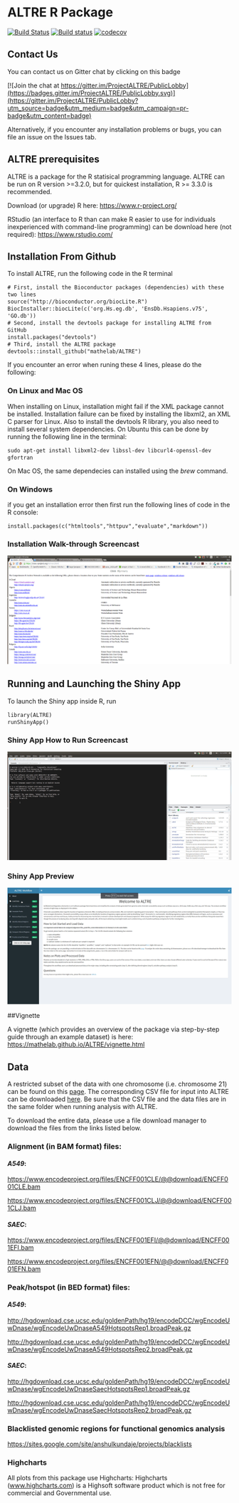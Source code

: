 # ALTRE R Package
[![Build Status](https://travis-ci.org/Mathelab/ALTRE.svg?branch=master)](https://travis-ci.org/Mathelab/ALTRE)
[![Build status](https://ci.appveyor.com/api/projects/status/i7lbh9tl449hvnmj/branch/master?svg=true)](https://ci.appveyor.com/project/Mathelab/altre/branch/master)
[![codecov](https://codecov.io/gh/Mathelab/ALTRE/branch/master/graph/badge.svg)](https://codecov.io/gh/Mathelab/ALTRE)

## Contact Us

You can contact us on Gitter chat by clicking on this badge

[![Join the chat at https://gitter.im/ProjectALTRE/PublicLobby](https://badges.gitter.im/ProjectALTRE/PublicLobby.svg)](https://gitter.im/ProjectALTRE/PublicLobby?utm_source=badge&utm_medium=badge&utm_campaign=pr-badge&utm_content=badge)

Alternatively, if you encounter any installation problems or bugs, you can file an issue on the Issues tab.

## ALTRE prerequisites 

ALTRE is a package for the R statisical programming language. ALTRE can be run on R version >=3.2.0, but for quickest installation, R >= 3.3.0 is recommended.

Download (or upgrade) R here: https://www.r-project.org/

RStudio (an interface to R than can make R easier to use for individuals inexperienced with command-line programming) can be download here (not required): https://www.rstudio.com/

## Installation From Github


To install ALTRE, run the following code in the R terminal

```{R}
# First, install the Bioconductor packages (dependencies) with these two lines           
source("http://bioconductor.org/biocLite.R")
BiocInstaller::biocLite(c('org.Hs.eg.db', 'EnsDb.Hsapiens.v75', 'GO.db'))
# Second, install the devtools package for installing ALTRE from GitHub
install.packages("devtools") 
# Third, install the ALTRE package 
devtools::install_github("mathelab/ALTRE")
```

If you encounter an error when runing these 4 lines, please do the following:

### On Linux and Mac OS


When installing on Linux, installation might fail if the XML package cannot be installed. Installation failure  can be fixed by installing the libxml2, an XML C parser for Linux. Also to install the devtools R library, you also need to install several system dependencies. On Ubuntu this can be done by running the following line in the terminal:

```{R}
sudo apt-get install libxml2-dev libssl-dev libcurl4-openssl-dev gfortran
```
On Mac OS, the same dependecies can installed using the *brew* command. 


### On Windows


if you get an installation error then first run the following lines of code in the R console:

```{R}
install.packages(c("htmltools","httpuv","evaluate","markdown"))
```

### Installation Walk-through Screencast

![](inst/img/ALTREinstall.gif)


## Running and Launching the Shiny App

To launch the Shiny app inside R, run

```{R}
library(ALTRE)
runShinyApp()
```

### Shiny App How to Run Screencast

![](inst/img/ALTRErun.gif)


### Shiny App Preview


![](inst/img/ALTREprev.gif)

##Vignette 

A vignette (which provides an overview of the package via step-by-step guide through an example dataset) is here:
https://mathelab.github.io/ALTRE/vignette.html

## Data

A restricted subset of the data with one chromosome (i.e. chromosome 21) can be found on this [page](http://mathelab.github.io/ALTREsampledata/). The corresponding CSV file for input into ALTRE can be downloaded [here](https://raw.githubusercontent.com/mathelab/ALTREsampledata/master/DNaseEncodeExample.csv). Be sure that the CSV file and the data files are in the same folder when running analysis with ALTRE.

To download the entire data, please use a file download manager to download the files from the links listed below. 

### Alignment (in BAM format) files:

#### *A549*:
https://www.encodeproject.org/files/ENCFF001CLE/@@download/ENCFF001CLE.bam

https://www.encodeproject.org/files/ENCFF001CLJ/@@download/ENCFF001CLJ.bam
 
#### *SAEC*:
https://www.encodeproject.org/files/ENCFF001EFI/@@download/ENCFF001EFI.bam

https://www.encodeproject.org/files/ENCFF001EFN/@@download/ENCFF001EFN.bam

### Peak/hotspot (in BED format) files:

#### *A549*: 
http://hgdownload.cse.ucsc.edu/goldenPath/hg19/encodeDCC/wgEncodeUwDnase/wgEncodeUwDnaseA549HotspotsRep1.broadPeak.gz

http://hgdownload.cse.ucsc.edu/goldenPath/hg19/encodeDCC/wgEncodeUwDnase/wgEncodeUwDnaseA549HotspotsRep2.broadPeak.gz


#### *SAEC*:
http://hgdownload.cse.ucsc.edu/goldenPath/hg19/encodeDCC/wgEncodeUwDnase/wgEncodeUwDnaseSaecHotspotsRep1.broadPeak.gz

http://hgdownload.cse.ucsc.edu/goldenPath/hg19/encodeDCC/wgEncodeUwDnase/wgEncodeUwDnaseSaecHotspotsRep2.broadPeak.gz

### Blacklisted genomic regions for functional genomics analysis

https://sites.google.com/site/anshulkundaje/projects/blacklists

### Highcharts

All plots from this package use Highcharts:
Highcharts (www.highcharts.com) is a Highsoft software product which is
not free for commercial and Governmental use.

